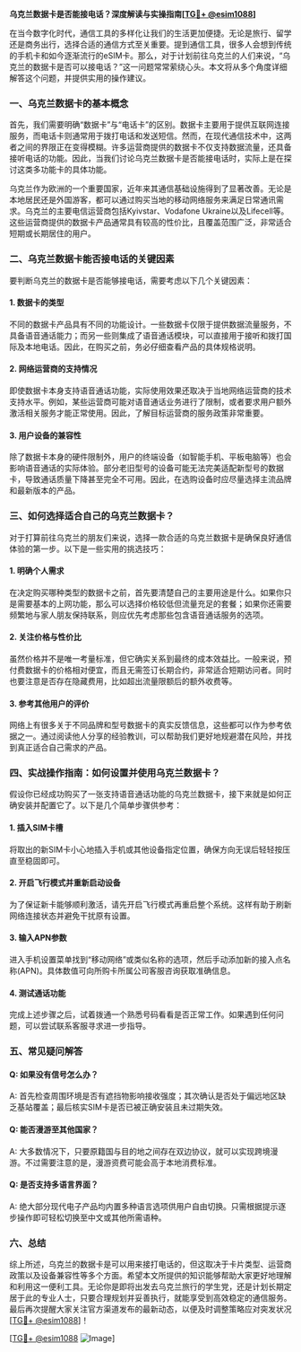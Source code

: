 **乌克兰数据卡是否能接电话？深度解读与实操指南[[TG💪+ @esim1088](https://t.me/s/esim1088)]**

在当今数字化时代，通信工具的多样化让我们的生活更加便捷。无论是旅行、留学还是商务出行，选择合适的通信方式至关重要。提到通信工具，很多人会想到传统的手机卡和如今逐渐流行的eSIM卡。那么，对于计划前往乌克兰的人们来说，“乌克兰的数据卡是否可以接电话？”这一问题常常萦绕心头。本文将从多个角度详细解答这个问题，并提供实用的操作建议。

### 一、乌克兰数据卡的基本概念

首先，我们需要明确“数据卡”与“电话卡”的区别。数据卡主要用于提供互联网连接服务，而电话卡则通常用于拨打电话和发送短信。然而，在现代通信技术中，这两者之间的界限正在变得模糊。许多运营商提供的数据卡不仅支持数据流量，还具备接听电话的功能。因此，当我们讨论乌克兰数据卡是否能接电话时，实际上是在探讨这类多功能卡的具体功能。

乌克兰作为欧洲的一个重要国家，近年来其通信基础设施得到了显著改善。无论是本地居民还是外国游客，都可以通过购买当地的移动网络服务来满足日常通讯需求。乌克兰的主要电信运营商包括Kyivstar、Vodafone Ukraine以及Lifecell等。这些运营商提供的数据卡产品通常具有较高的性价比，且覆盖范围广泛，非常适合短期或长期居住的用户。

### 二、乌克兰数据卡能否接电话的关键因素

要判断乌克兰的数据卡是否能够接电话，需要考虑以下几个关键因素：

#### 1. 数据卡的类型

不同的数据卡产品具有不同的功能设计。一些数据卡仅限于提供数据流量服务，不具备语音通话能力；而另一些则集成了语音通话模块，可以直接用于接听和拨打国际及本地电话。因此，在购买之前，务必仔细查看产品的具体规格说明。

#### 2. 网络运营商的支持情况

即使数据卡本身支持语音通话功能，实际使用效果还取决于当地网络运营商的技术支持水平。例如，某些运营商可能对语音通话业务进行了限制，或者要求用户额外激活相关服务才能正常使用。因此，了解目标运营商的服务政策非常重要。

#### 3. 用户设备的兼容性

除了数据卡本身的硬件限制外，用户的终端设备（如智能手机、平板电脑等）也会影响语音通话的实际体验。部分老旧型号的设备可能无法完美适配新型号的数据卡，导致通话质量下降甚至完全不可用。因此，在选购设备时应尽量选择主流品牌和最新版本的产品。

### 三、如何选择适合自己的乌克兰数据卡？

对于打算前往乌克兰的朋友们来说，选择一款合适的乌克兰数据卡是确保良好通信体验的第一步。以下是一些实用的挑选技巧：

#### 1. 明确个人需求

在决定购买哪种类型的数据卡之前，首先要清楚自己的主要用途是什么。如果你只是需要基本的上网功能，那么可以选择价格较低但流量充足的套餐；如果你还需要频繁地与家人朋友保持联系，则应优先考虑那些包含语音通话服务的选项。

#### 2. 关注价格与性价比

虽然价格并不是唯一考量标准，但它确实关系到最终的成本效益比。一般来说，预付费数据卡的价格相对便宜，而且无需签订长期合约，非常适合短期访问者。同时也要注意是否存在隐藏费用，比如超出流量限额后的额外收费等。

#### 3. 参考其他用户的评价

网络上有很多关于不同品牌和型号数据卡的真实反馈信息，这些都可以作为参考依据之一。通过阅读他人分享的经验教训，可以帮助我们更好地规避潜在风险，并找到真正适合自己需求的产品。

### 四、实战操作指南：如何设置并使用乌克兰数据卡？

假设你已经成功购买了一张支持语音通话功能的乌克兰数据卡，接下来就是如何正确安装并配置它了。以下是几个简单步骤供参考：

#### 1. 插入SIM卡槽

将取出的新SIM卡小心地插入手机或其他设备指定位置，确保方向无误后轻轻按压直至稳固即可。

#### 2. 开启飞行模式并重新启动设备

为了保证新卡能够顺利激活，请先开启飞行模式再重启整个系统。这样有助于刷新网络连接状态并避免干扰原有设置。

#### 3. 输入APN参数

进入手机设置菜单找到“移动网络”或类似名称的选项，然后手动添加新的接入点名称(APN)。具体数值可向所购卡所属公司客服咨询获取准确信息。

#### 4. 测试通话功能

完成上述步骤之后，试着拨通一个熟悉号码看看是否正常工作。如果遇到任何问题，可以尝试联系客服寻求进一步指导。

### 五、常见疑问解答

#### Q: 如果没有信号怎么办？
A: 首先检查周围环境是否有遮挡物影响接收强度；其次确认是否处于偏远地区缺乏基站覆盖；最后核实SIM卡是否已被正确安装且未过期失效。

#### Q: 能否漫游至其他国家？
A: 大多数情况下，只要原籍国与目的地之间存在双边协议，就可以实现跨境漫游。不过需要注意的是，漫游资费可能会高于本地消费标准。

#### Q: 是否支持多语言界面？
A: 绝大部分现代电子产品均内置多种语言选项供用户自由切换。只需根据提示逐步操作即可轻松切换至中文或其他所需语种。

### 六、总结

综上所述，乌克兰的数据卡是可以用来接打电话的，但这取决于卡片类型、运营商政策以及设备兼容性等多个方面。希望本文所提供的知识能够帮助大家更好地理解和利用这一便利工具。无论你是即将出发去乌克兰旅行的学生党，还是计划长期定居于此的专业人士，只要合理规划并妥善执行，就能享受到高效稳定的通信服务。最后再次提醒大家关注官方渠道发布的最新动态，以便及时调整策略应对突发状况[[TG💪+ @esim1088](https://t.me/s/esim1088)]！

[[TG💪+ @esim1088](https://t.me/s/esim1088) ![Image](https://i.postimg.cc/4NQfJmqS/Snipaste-2025-05-13-00-14-12.png)]